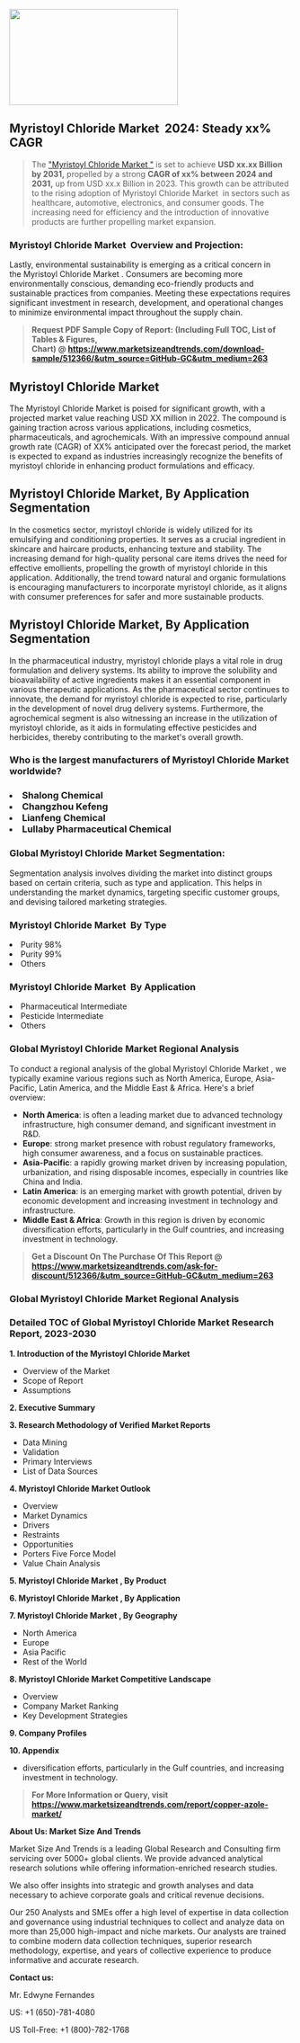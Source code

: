 <p><img class="alignnone size-medium wp-image-20088" src="https://ffe5etoiles.com/wp-content/uploads/2024/12/MST1-300x171.png" alt="" width="300" height="171" /></p><h2 id="ember46" class="ember-view reader-text-block__heading-2">Myristoyl Chloride Market &nbsp;2024: Steady&nbsp;xx% CAGR</h2><blockquote id="ember47" class="ember-view reader-text-block__blockquote">The&nbsp;<a class="app-aware-link " href="https://www.marketsizeandtrends.com/download-sample/512366/&utm_source=GitHub-GC&utm_medium=263" target="_blank" data-test-app-aware-link="">"Myristoyl Chloride Market "</a>&nbsp;is set to achieve&nbsp;<strong>USD&nbsp;xx.xx&nbsp;Billion by 2031,</strong>&nbsp;propelled by a strong&nbsp;<strong>CAGR of&nbsp;xx% between 2024 and 2031,</strong>&nbsp;up from USD xx.x Billion in 2023. This growth can be attributed to the rising adoption of&nbsp;Myristoyl Chloride Market &nbsp;in sectors such as healthcare, automotive, electronics, and consumer goods. The increasing need for efficiency and the introduction of innovative products are further propelling market expansion.</blockquote><h3 id="ember48" class="ember-view reader-text-block__heading-3">Myristoyl Chloride Market &nbsp;Overview and Projection:</h3><p id="ember49" class="ember-view reader-text-block__paragraph">Lastly, environmental sustainability is emerging as a critical concern in the&nbsp;Myristoyl Chloride Market . Consumers are becoming more environmentally conscious, demanding eco-friendly products and sustainable practices from companies. Meeting these expectations requires significant investment in research, development, and operational changes to minimize environmental impact throughout the supply chain.</p><blockquote id="ember50" class="ember-view reader-text-block__blockquote"><strong>Request PDF Sample Copy of Report: (Including Full TOC, List of Tables &amp; Figures, Chart)&nbsp;@&nbsp;<strong><a href="https://www.marketsizeandtrends.com/download-sample/512366/&utm_source=GitHub-GC&utm_medium=263" target="_blank">https://www.marketsizeandtrends.com/download-sample/512366/&utm_source=GitHub-GC&utm_medium=263</a></strong></strong></blockquote><h3 class=""> <h2>Myristoyl Chloride Market</h2><p>The Myristoyl Chloride Market is poised for significant growth, with a projected market value reaching USD XX million in 2022. The compound is gaining traction across various applications, including cosmetics, pharmaceuticals, and agrochemicals. With an impressive compound annual growth rate (CAGR) of XX% anticipated over the forecast period, the market is expected to expand as industries increasingly recognize the benefits of myristoyl chloride in enhancing product formulations and efficacy.</p><h2>Myristoyl Chloride Market, By Application Segmentation</h2><p>In the cosmetics sector, myristoyl chloride is widely utilized for its emulsifying and conditioning properties. It serves as a crucial ingredient in skincare and haircare products, enhancing texture and stability. The increasing demand for high-quality personal care items drives the need for effective emollients, propelling the growth of myristoyl chloride in this application. Additionally, the trend toward natural and organic formulations is encouraging manufacturers to incorporate myristoyl chloride, as it aligns with consumer preferences for safer and more sustainable products.</p><h2>Myristoyl Chloride Market, By Application Segmentation</h2><p>In the pharmaceutical industry, myristoyl chloride plays a vital role in drug formulation and delivery systems. Its ability to improve the solubility and bioavailability of active ingredients makes it an essential component in various therapeutic applications. As the pharmaceutical sector continues to innovate, the demand for myristoyl chloride is expected to rise, particularly in the development of novel drug delivery systems. Furthermore, the agrochemical segment is also witnessing an increase in the utilization of myristoyl chloride, as it aids in formulating effective pesticides and herbicides, thereby contributing to the market's overall growth.</p></h3><h3 id="" class="">Who is the largest manufacturers of&nbsp;Myristoyl Chloride Market worldwide?</h3><h3 class=""></Li><Li>Shalong Chemical</Li><Li> Changzhou Kefeng</Li><Li> Lianfeng Chemical</Li><Li> Lullaby Pharmaceutical Chemical</h3><h3 id="ember53" class="ember-view reader-text-block__heading-3">Global&nbsp;Myristoyl Chloride Market Segmentation:</h3><p id="ember54" class="ember-view reader-text-block__paragraph">Segmentation analysis involves dividing the market into distinct groups based on certain criteria, such as type and application. This helps in understanding the market dynamics, targeting specific customer groups, and devising tailored marketing strategies.</p><h3 id="" class="">Myristoyl Chloride Market &nbsp;By Type</h3><p></Li><Li>Purity 98%</Li><Li> Purity 99%</Li><Li> Others</p><h3 id="" class="">Myristoyl Chloride Market &nbsp;By Application</h3><p class=""></Li><Li>Pharmaceutical Intermediate</Li><Li> Pesticide Intermediate</Li><Li> Others</p><h3 id="ember62" class="ember-view reader-text-block__heading-3">Global Myristoyl Chloride Market Regional Analysis</h3><p id="ember63" class="ember-view reader-text-block__paragraph">To conduct a regional analysis of the global Myristoyl Chloride Market , we typically examine various regions such as North America, Europe, Asia-Pacific, Latin America, and the Middle East &amp; Africa. Here's a brief overview:</p><ul><li><strong>North America</strong>: is often a leading market due to advanced technology infrastructure, high consumer demand, and significant investment in R&amp;D.</li><li><strong>Europe</strong>: strong market presence with robust regulatory frameworks, high consumer awareness, and a focus on sustainable practices.</li><li><strong>Asia-Pacific</strong>: a rapidly growing market driven by increasing population, urbanization, and rising disposable incomes, especially in countries like China and India.</li><li><strong>Latin America</strong>: is an emerging market with growth potential, driven by economic development and increasing investment in technology and infrastructure.</li><li><strong>Middle East &amp; Africa</strong>: Growth in this region is driven by economic diversification efforts, particularly in the Gulf countries, and increasing investment in technology.</li></ul><blockquote id="ember61" class="ember-view reader-text-block__blockquote"><strong>Get a Discount On The Purchase Of This Report @ <strong><a href="https://html-cleaner.com/" target="">https://www.marketsizeandtrends.com/ask-for-discount/512366/&utm_source=GitHub-GC&utm_medium=263</a></strong></strong></blockquote><h3 id="ember62" class="ember-view reader-text-block__heading-3">Global Myristoyl Chloride Market Regional Analysis</h3><h3 id="" class="">Detailed TOC of Global Myristoyl Chloride Market Research Report, 2023-2030</h3><p id="" class=""><strong>1. Introduction of the Myristoyl Chloride Market </strong></p><ul><li>Overview of the Market</li><li>Scope of Report</li><li>Assumptions</li></ul><p id="" class=""><strong>2. Executive Summary</strong></p><p id="" class=""><strong>3. Research Methodology of Verified Market Reports</strong></p><ul><li>Data Mining</li><li>Validation</li><li>Primary Interviews</li><li>List of Data Sources</li></ul><p id="" class=""><strong>4. Myristoyl Chloride Market Outlook</strong></p><ul><li>Overview</li><li>Market Dynamics</li><li>Drivers</li><li>Restraints</li><li>Opportunities</li><li>Porters Five Force Model</li><li>Value Chain Analysis</li></ul><p id="" class=""><strong>5. Myristoyl Chloride Market , By Product</strong></p><p id="" class=""><strong>6. Myristoyl Chloride Market , By Application</strong></p><p id="" class=""><strong>7. Myristoyl Chloride Market , By Geography</strong></p><ul><li>North America</li><li>Europe</li><li>Asia Pacific</li><li>Rest of the World</li></ul><p id="" class=""><strong>8. Myristoyl Chloride Market Competitive Landscape</strong></p><ul><li>Overview</li><li>Company Market Ranking</li><li>Key Development Strategies</li></ul><p id="" class=""><strong>9. Company Profiles</strong></p><p id="" class=""><strong>10. Appendix</strong></p><ul><li>diversification efforts, particularly in the Gulf countries, and increasing investment in technology.</li></ul><blockquote id="ember65" class="ember-view reader-text-block__blockquote"><strong>For More Information or Query, visit <strong><strong><a href="https://html-cleaner.com/" target="">https://www.marketsizeandtrends.com/report/copper-azole-market/</a></strong></strong></strong></blockquote><p id="" class=""><strong>About Us: Market Size And Trends</strong></p><p id="" class="">Market Size And Trends is a leading Global Research and Consulting firm servicing over 5000+ global clients. We provide advanced analytical research solutions while offering information-enriched research studies.</p><p id="" class="">We also offer insights into strategic and growth analyses and data necessary to achieve corporate goals and critical revenue decisions.</p><p id="" class="">Our 250 Analysts and SMEs offer a high level of expertise in data collection and governance using industrial techniques to collect and analyze data on more than 25,000 high-impact and niche markets. Our analysts are trained to combine modern data collection techniques, superior research methodology, expertise, and years of collective experience to produce informative and accurate research.</p><p id="" class=""><strong>Contact us:</strong></p><p id="" class="">Mr. Edwyne Fernandes</p><p id="" class="">US: +1 (650)-781-4080</p><p id="" class="">US Toll-Free: +1 (800)-782-1768</p>
